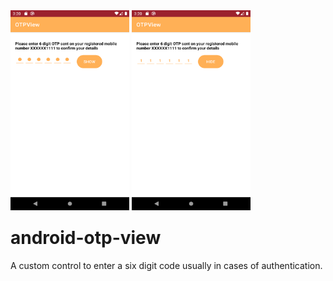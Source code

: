 <img src="https://github.com/derleyogita/android-otp-view/blob/master/app/src/main/res/drawable/ic_screen_one.png" width="190" height="320" style="margin-bottom:-15px;">

<img src="https://github.com/derleyogita/android-otp-view/blob/master/app/src/main/res/drawable/ic_screen_two.png" width="190" height="320" style="margin-bottom:-15px;">

# android-otp-view
A custom control to enter a six digit code usually in cases of authentication.
